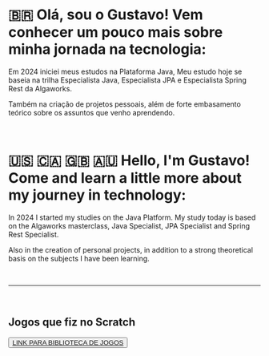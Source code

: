 # 🇧🇷 Olá, sou o Gustavo! Vem conhecer um pouco mais sobre minha jornada na tecnologia:

Em 2024 iniciei meus estudos na Plataforma Java, Meu estudo hoje se baseia na trilha Especialista Java, Especialista JPA e Especialista Spring Rest da Algaworks.

Também na criação de projetos pessoais, além de forte embasamento teórico sobre os assuntos que venho aprendendo.

<br>

# 🇺🇸 🇨🇦 🇬🇧 🇦🇺 Hello, I'm Gustavo! Come and learn a little more about my journey in technology:

In 2024 I started my studies on the Java Platform. My study today is based on the Algaworks masterclass, Java Specialist, JPA Specialist and Spring Rest Specialist.

Also in the creation of personal projects, in addition to a strong theoretical basis on the subjects I have been learning.

<br>
<hr>
<br>

## Jogos que fiz no Scratch

<button> <a href="https://scratch.mit.edu/users/GustavoRickli/projects/" target="_blank"> LINK PARA BIBLIOTECA DE JOGOS </a> </button>
